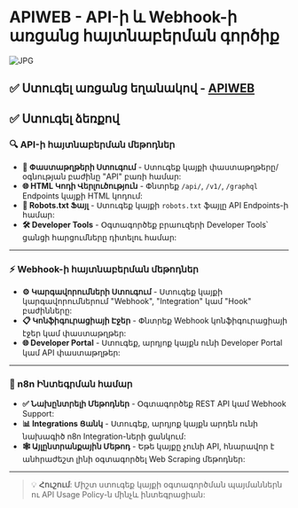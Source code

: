 # APIWEB - API-ի և Webhook-ի առցանց հայտնաբերման գործիք
![JPG](https://www.verloop.io/wp-content/uploads/Webhook-or-API.jpg "APIWEB")

## ✅ Ստուգել առցանց եղանակով - [APIWEB](https://ariadevelopmentgroup.github.io/apiweb/ "APIWEB")

## ✅ Ստուգել ձեռքով

### 🔍 API-ի հայտնաբերման մեթոդներ

- **📄 Փաստաթղթերի Ստուգում** - Ստուգեք կայքի փաստաթղթերը/օգնության բաժինը "API" բառի համար:
- **🌐 HTML Կոդի Վերլուծություն** - Փնտրեք `/api/`, `/v1/`, `/graphql` Endpoints կայքի HTML կոդում:
- **🤖 Robots.txt Ֆայլ** - Ստուգեք կայքի `robots.txt` ֆայլը API Endpoints-ի համար:
- **🛠️ Developer Tools** - Օգտագործեք բրաուզերի Developer Tools՝ ցանցի հարցումները դիտելու համար:

---

### ⚡ Webhook-ի հայտնաբերման մեթոդներ

- **⚙️ Կարգավորումների Ստուգում** - Ստուգեք կայքի կարգավորումներում "Webhook", "Integration" կամ "Hook" բաժինները:
- **📋 Կոնֆիգուրացիայի Էջեր** - Փնտրեք Webhook կոնֆիգուրացիայի էջեր կամ փաստաթղթեր:
- **🌐 Developer Portal** - Ստուգեք, արդյոք կայքն ունի Developer Portal կամ API փաստաթղթեր:

---

### 🔗 n8n Ինտեգրման համար

- **✅ Նախընտրելի Մեթոդներ** - Օգտագործեք REST API կամ Webhook Support:
- **📊 Integrations Ցանկ** - Ստուգեք, արդյոք կայքն արդեն ունի նախագիծ n8n Integration-ների ցանկում:
- **🕸️ Այլընտրանքային Մեթոդ** - Եթե կայքը չունի API, հնարավոր է անհրաժեշտ լինի օգտագործել Web Scraping մեթոդներ:

---

> 💡 **Հուշում**: Միշտ ստուգեք կայքի օգտագործման պայմաններն ու API Usage Policy-ն մինչև ինտեգրացիան:
